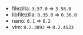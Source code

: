 - filezilla: `3.57.0` => `3.58.0`
- libfilezilla: `0.35.0` => `0.36.0`
- nano: `6.1` => `6.2`
- vim: `8.2.3892` => `8.2.4533`
